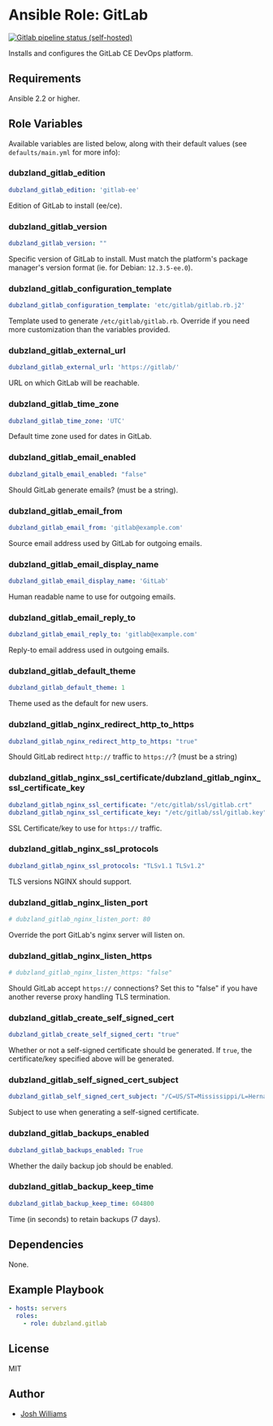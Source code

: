 # Ansible Role: GitLab
[![Gitlab pipeline status (self-hosted)](https://git.dubzland.net/dubzland/ansible-role-gitlab/badges/master/pipeline.svg)](https://git.dubzland.net/dubzland/ansible-role-gitlab)

Installs and configures the GitLab CE DevOps platform.

## Requirements

Ansible 2.2 or higher.

## Role Variables

Available variables are listed below, along with their default values (see
    `defaults/main.yml` for more info):

### dubzland_gitlab_edition

```yaml
dubzland_gitlab_edition: 'gitlab-ee'
```

Edition of GitLab to install (ee/ce).

### dubzland_gitlab_version

```yaml
dubzland_gitlab_version: ""
```

Specific version of GitLab to install.  Must match the platform's package
manager's version format (ie. for Debian: `12.3.5-ee.0`).

### dubzland_gitlab_configuration_template

```yaml
dubzland_gitlab_configuration_template: 'etc/gitlab/gitlab.rb.j2'
```

Template used to generate `/etc/gitlab/gitlab.rb`.  Override if you need more
customization than the variables provided.

### dubzland_gitlab_external_url

```yaml
dubzland_gitlab_external_url: 'https://gitlab/'
```

URL on which GitLab will be reachable.

### dubzland_gitlab_time_zone

```yaml
dubzland_gitlab_time_zone: 'UTC'
```

Default time zone used for dates in GitLab.

### dubzland_gitlab_email_enabled

```yaml
dubzland_gitalb_email_enabled: "false"
```

Should GitLab generate emails? (must be a string).

### dubzland_gitlab_email_from

```yaml
dubzland_gitlab_email_from: 'gitlab@example.com'
```

Source email address used by GitLab for outgoing emails.

### dubzland_gitlab_email_display_name

```yaml
dubzland_gitlab_email_display_name: 'GitLab'
```

Human readable name to use for outgoing emails.

### dubzland_gitlab_email_reply_to

```yaml
dubzland_gitlab_email_reply_to: 'gitlab@example.com'
```

Reply-to email address used in outgoing emails.

### dubzland_gitlab_default_theme

```yaml
dubzland_gitlab_default_theme: 1
```

Theme used as the default for new users.

### dubzland_gitlab_nginx_redirect_http_to_https

```yaml
dubzland_gitlab_nginx_redirect_http_to_https: "true"
```

Should GitLab redirect `http://` traffic to `https://`? (must be a string)

### dubzland_gitlab_nginx_ssl_certificate/dubzland_gitlab_nginx_ssl_certificate_key

```yaml
dubzland_gitlab_nginx_ssl_certificate: "/etc/gitlab/ssl/gitlab.crt"
dubzland_gitlab_nginx_ssl_certificate_key: "/etc/gitlab/ssl/gitlab.key"
```

SSL Certificate/key to use for `https://` traffic.

### dubzland_gitlab_nginx_ssl_protocols

```yaml
dubzland_gitlab_nginx_ssl_protocols: "TLSv1.1 TLSv1.2"
```

TLS versions NGINX should support.

### dubzland_gitlab_nginx_listen_port

```yaml
# dubzland_gitlab_nginx_listen_port: 80
```

Override the port GitLab's nginx server will listen on.

### dubzland_gitlab_nginx_listen_https

```yaml
# dubzland_gitlab_nginx_listen_https: "false"
```

Should GitLab accept `https://` connections?  Set this to "false" if you have
another reverse proxy handling TLS termination.

### dubzland_gitlab_create_self_signed_cert

```yaml
dubzland_gitlab_create_self_signed_cert: "true"
```

Whether or not a self-signed certificate should be generated.  If `true`, the
certificate/key specified above will be generated.

### dubzland_gitlab_self_signed_cert_subject

```yaml
dubzland_gitlab_self_signed_cert_subject: "/C=US/ST=Mississippi/L=Hernaneo/O=Tech/CN=gitlab"
```

Subject to use when generating a self-signed certificate.

### dubzland_gitlab_backups_enabled

```yaml
dubzland_gitlab_backups_enabled: True
```

Whether the daily backup job should be enabled.

### dubzland_gitlab_backup_keep_time

```yaml
dubzland_gitlab_backup_keep_time: 604800
```

Time (in seconds) to retain backups (7 days).

## Dependencies

None.

## Example Playbook

```yaml
- hosts: servers
  roles:
    - role: dubzland.gitlab
```

## License

MIT

## Author

* [Josh Williams](https://codingprime.com)
